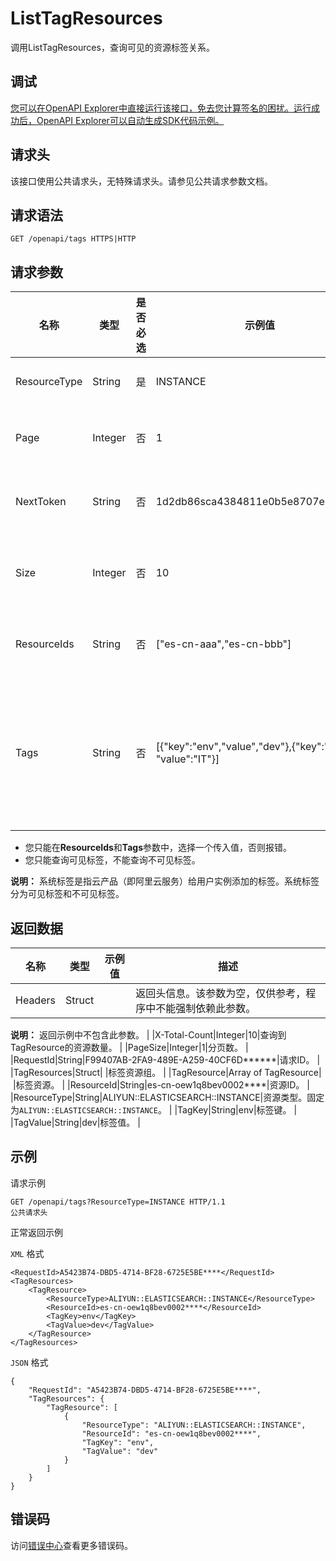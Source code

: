 # ListTagResources

调用ListTagResources，查询可见的资源标签关系。

## 调试

[您可以在OpenAPI Explorer中直接运行该接口，免去您计算签名的困扰。运行成功后，OpenAPI Explorer可以自动生成SDK代码示例。](https://api.aliyun.com/#product=elasticsearch&api=ListTagResources&type=ROA&version=2017-06-13)

## 请求头

该接口使用公共请求头，无特殊请求头。请参见公共请求参数文档。

## 请求语法

```
GET /openapi/tags HTTPS|HTTP
```

## 请求参数

|名称|类型|是否必选|示例值|描述|
|--|--|----|---|--|
|ResourceType|String|是|INSTANCE|资源类型定义。 |
|Page|Integer|否|1|资源关系列表的分页数。 |
|NextToken|String|否|1d2db86sca4384811e0b5e8707e\*\*\*\*\*\*|下一个查询开始的Token。 |
|Size|Integer|否|10|分页查询时设置的每页条数。 |
|ResourceIds|String|否|\["es-cn-aaa","es-cn-bbb"\]|要查询的实例ID列表。 |
|Tags|String|否|\[\{"key":"env","value","dev"\},\{"key":"dev", "value":"IT"\}\]|要查询的Tags列表，采用JSON字符串的形式，最多包含20个子项。 |

-   您只能在**ResourceIds**和**Tags**参数中，选择一个传入值，否则报错。
-   您只能查询可见标签，不能查询不可见标签。

**说明：** 系统标签是指云产品（即阿里云服务）给用户实例添加的标签。系统标签分为可见标签和不可见标签。


## 返回数据

|名称|类型|示例值|描述|
|--|--|---|--|
|Headers|Struct| |返回头信息。该参数为空，仅供参考，程序中不能强制依赖此参数。

 **说明：** 返回示例中不包含此参数。 |
|X-Total-Count|Integer|10|查询到TagResource的资源数量。 |
|PageSize|Integer|1|分页数。 |
|RequestId|String|F99407AB-2FA9-489E-A259-40CF6D\*\*\*\*\*\*|请求ID。 |
|TagResources|Struct| |标签资源组。 |
|TagResource|Array of TagResource| |标签资源。 |
|ResourceId|String|es-cn-oew1q8bev0002\*\*\*\*|资源ID。 |
|ResourceType|String|ALIYUN::ELASTICSEARCH::INSTANCE|资源类型。固定为`ALIYUN::ELASTICSEARCH::INSTANCE`。 |
|TagKey|String|env|标签键。 |
|TagValue|String|dev|标签值。 |

## 示例

请求示例

```
GET /openapi/tags?ResourceType=INSTANCE HTTP/1.1
公共请求头
```

正常返回示例

`XML` 格式

```
<RequestId>A5423B74-DBD5-4714-BF28-6725E5BE****</RequestId>
<TagResources>
    <TagResource>
        <ResourceType>ALIYUN::ELASTICSEARCH::INSTANCE</ResourceType>
        <ResourceId>es-cn-oew1q8bev0002****</ResourceId>
        <TagKey>env</TagKey>
        <TagValue>dev</TagValue>
    </TagResource>
</TagResources>
```

`JSON` 格式

```
{
	"RequestId": "A5423B74-DBD5-4714-BF28-6725E5BE****",
	"TagResources": {
		"TagResource": [
			{
				"ResourceType": "ALIYUN::ELASTICSEARCH::INSTANCE",
				"ResourceId": "es-cn-oew1q8bev0002****",
				"TagKey": "env",
				"TagValue": "dev"
			}
		]
	}
}
```

## 错误码

访问[错误中心](https://error-center.aliyun.com/status/product/elasticsearch)查看更多错误码。

